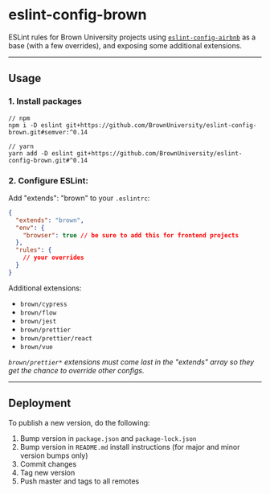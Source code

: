 # eslint-config-brown

ESLint rules for Brown University projects using [`eslint-config-airbnb`](https://github.com/airbnb/javascript/tree/master/packages/eslint-config-airbnb) as a base (with a few overrides), and exposing some additional extensions.

---

## Usage

### 1. Install packages

```
// npm
npm i -D eslint git+https://github.com/BrownUniversity/eslint-config-brown.git#semver:^0.14

// yarn
yarn add -D eslint git+https://github.com/BrownUniversity/eslint-config-brown.git#^0.14
```

### 2. Configure ESLint:

Add "extends": "brown" to your `.eslintrc`:

```json
{
  "extends": "brown",
  "env": {
    "browser": true // be sure to add this for frontend projects
  },
  "rules": {
    // your overrides
  }
}
```

Additional extensions:

- `brown/cypress`
- `brown/flow`
- `brown/jest`
- `brown/prettier`
- `brown/prettier/react`
- `brown/vue`

_`brown/prettier*` extensions must come last in the "extends" array so they get the chance to override other configs._

---

## Deployment

To publish a new version, do the following:

1. Bump version in `package.json` and `package-lock.json`
2. Bump version in `README.md` install instructions (for major and minor version bumps only)
3. Commit changes
4. Tag new version
5. Push master and tags to all remotes
